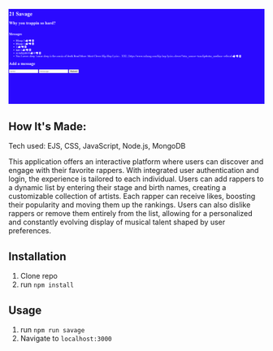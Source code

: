 ![Thumbnail](public/img/page.jpg)
 ## How It's Made:
 Tech used: EJS, CSS, JavaScript, Node.js, MongoDB

 This application offers an interactive platform where users can discover and engage with their favorite rappers. With integrated user authentication and login, the experience is tailored to each individual. Users can add rappers to a dynamic list by entering their stage and birth names, creating a customizable collection of artists. Each rapper can receive likes, boosting their popularity and moving them up the rankings. Users can also dislike rappers or remove them entirely from the list, allowing for a personalized and constantly evolving display of musical talent shaped by user preferences.

## Installation

1. Clone repo
2. run `npm install`

## Usage

1. run `npm run savage`
2. Navigate to `localhost:3000`
